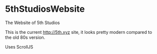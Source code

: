 5thStudiosWebsite
=================

The Website of 5th Studios

This is the current http://5th.xyz site, it looks pretty modern compared to the old 80s version.

Uses ScrollJS
